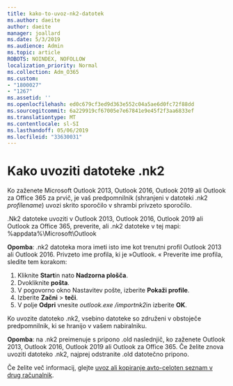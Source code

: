 ```yaml
---
title: kako-to-uvoz-nk2-datotek
ms.author: daeite
author: daeite
manager: joallard
ms.date: 5/3/2019
ms.audience: Admin
ms.topic: article
ROBOTS: NOINDEX, NOFOLLOW
localization_priority: Normal
ms.collection: Adm_O365
ms.custom:
- "1800027"
- "1267"
ms.assetid: ''
ms.openlocfilehash: ed0c679cf3ed9d363e552c04a5ae6d0fc72f88dd
ms.sourcegitcommit: 6a229919cf67005e7e67841e9e45f2f3aa6833ef
ms.translationtype: MT
ms.contentlocale: sl-SI
ms.lasthandoff: 05/06/2019
ms.locfileid: "33630031"
---
```

# <a name="how-to-import-nk2-files"></a>Kako uvoziti datoteke .nk2 

Ko zaženete Microsoft Outlook 2013, Outlook 2016, Outlook 2019 ali Outlook za Office 365 za prvič, je vaš predpomnilnik (shranjeni v datoteki .nk2 *profilename*) uvozi skrito sporočilo v shrambi privzeto sporočilo.

.Nk2 datoteke uvoziti v Outlook 2013, Outlook 2016, Outlook 2019 ali Outlook za Office 365, preverite, ali .nk2 datoteke v tej mapi: %appdata%\Microsoft\Outlook

**Opomba**: .nk2 datoteka mora imeti isto ime kot trenutni profil Outlook 2013 ali Outlook 2016. Privzeto ime profila, ki je »Outlook. « Preverite ime profila, sledite tem korakom: 
1. Kliknite **Start**in nato **Nadzorna plošča**.
2. Dvokliknite **pošta**.
3. V pogovorno okno Nastavitev pošte, izberite **Pokaži profile**.
4. Izberite **Začni** > **teči**.
5. V polje **Odpri** vnesite *outlook.exe /importnk2*in izberite **OK**. 

Ko uvozite datoteko .nk2, vsebino datoteke so združeni v obstoječe predpomnilnik, ki se hranijo v vašem nabiralniku.

**Opomba**: na .nk2 preimenuje s pripono .old naslednjič, ko zaženete Outlook 2013, Outlook 2016, Outlook 2019 ali Outlook za Office 365. Če želite znova uvoziti datoteko .nk2, najprej odstranite .old datotečno pripono.

Če želite več informacij, glejte [uvoz ali kopiranje avto-celoten seznam v drug računalnik](https://support.microsoft.com/en-us/help/2806550/how-to-import-nk2-files-into-outlook%).